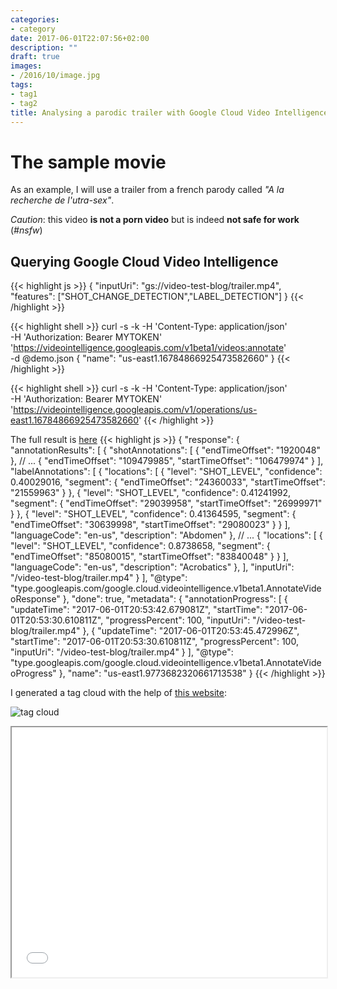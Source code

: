 ```yaml
---
categories:
- category
date: 2017-06-01T22:07:56+02:00
description: ""
draft: true
images:
- /2016/10/image.jpg
tags:
- tag1
- tag2
title: Analysing a parodic trailer with Google Cloud Video Intelligence
---
```


# The sample movie 

As an example, I will use a trailer from a french parody called _"A la recherche de l'utra-sex"_.

_Caution_: this video **is not a porn video** but is indeed **not safe for work** (_#nsfw_)


## Querying Google Cloud Video Intelligence 

{{< highlight js >}}
{
    "inputUri": "gs://video-test-blog/trailer.mp4",
    "features": ["SHOT_CHANGE_DETECTION","LABEL_DETECTION"]
}
{{< /highlight >}}

{{< highlight shell >}}
curl -s -k -H 'Content-Type: application/json' \
      -H 'Authorization: Bearer MYTOKEN' \
      'https://videointelligence.googleapis.com/v1beta1/videos:annotate' \
      -d @demo.json
{
   "name": "us-east1.16784866925473582660"
}
{{< /highlight >}}

{{< highlight shell >}}
curl -s -k -H 'Content-Type: application/json' \
      -H 'Authorization: Bearer MYTOKEN' \
      'https://videointelligence.googleapis.com/v1/operations/us-east1.16784866925473582660'
{{< /highlight >}}

The full result is [here](/assets/video-intelligence/video-analysis-a-la-recherche.json)
{{< highlight js >}}
{
  "response": {
    "annotationResults": [
      {
        "shotAnnotations": [
          {
            "endTimeOffset": "1920048"
          },
          // ...
          {
            "endTimeOffset": "109479985",
            "startTimeOffset": "106479974"
          }
        ],
        "labelAnnotations": [
          {
            "locations": [
              {
                "level": "SHOT_LEVEL",
                "confidence": 0.40029016,
                "segment": {
                  "endTimeOffset": "24360033",
                  "startTimeOffset": "21559963"
                }
              },
              {
                "level": "SHOT_LEVEL",
                "confidence": 0.41241992,
                "segment": {
                  "endTimeOffset": "29039958",
                  "startTimeOffset": "26999971"
                }
              },
              {
                "level": "SHOT_LEVEL",
                "confidence": 0.41364595,
                "segment": {
                  "endTimeOffset": "30639998",
                  "startTimeOffset": "29080023"
                }
              }
            ],
            "languageCode": "en-us",
            "description": "Abdomen"
          },
          // ... 
          {
            "locations": [
              {
                "level": "SHOT_LEVEL",
                "confidence": 0.8738658,
                "segment": {
                  "endTimeOffset": "85080015",
                  "startTimeOffset": "83840048"
                }
              }
            ],
            "languageCode": "en-us",
            "description": "Acrobatics"
          },
        ],
        "inputUri": "/video-test-blog/trailer.mp4"
      }
    ],
    "@type": "type.googleapis.com/google.cloud.videointelligence.v1beta1.AnnotateVideoResponse"
  },
  "done": true,
  "metadata": {
    "annotationProgress": [
      {
        "updateTime": "2017-06-01T20:53:42.679081Z",
        "startTime": "2017-06-01T20:53:30.610811Z",
        "progressPercent": 100,
        "inputUri": "/video-test-blog/trailer.mp4"
      },
      {
        "updateTime": "2017-06-01T20:53:45.472996Z",
        "startTime": "2017-06-01T20:53:30.610811Z",
        "progressPercent": 100,
        "inputUri": "/video-test-blog/trailer.mp4"
      }
    ],
    "@type": "type.googleapis.com/google.cloud.videointelligence.v1beta1.AnnotateVideoProgress"
  },
  "name": "us-east1.9773682320661713538"
}
{{< /highlight >}}

I generated a tag cloud with the help of [this website](https://www.jasondavies.com/wordcloud/):

![tag cloud](/assets/video-intelligence/wordcloud.svg)


<iframe width="100%" height="400" src="/assets/video-intelligence/result.html"></iframe>
